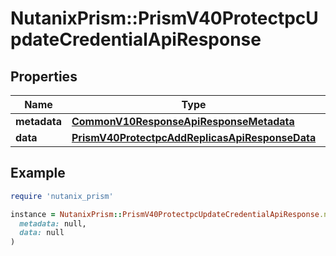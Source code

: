 # NutanixPrism::PrismV40ProtectpcUpdateCredentialApiResponse

## Properties

| Name | Type | Description | Notes |
| ---- | ---- | ----------- | ----- |
| **metadata** | [**CommonV10ResponseApiResponseMetadata**](CommonV10ResponseApiResponseMetadata.md) |  | [optional] |
| **data** | [**PrismV40ProtectpcAddReplicasApiResponseData**](PrismV40ProtectpcAddReplicasApiResponseData.md) |  | [optional] |

## Example

```ruby
require 'nutanix_prism'

instance = NutanixPrism::PrismV40ProtectpcUpdateCredentialApiResponse.new(
  metadata: null,
  data: null
)
```


